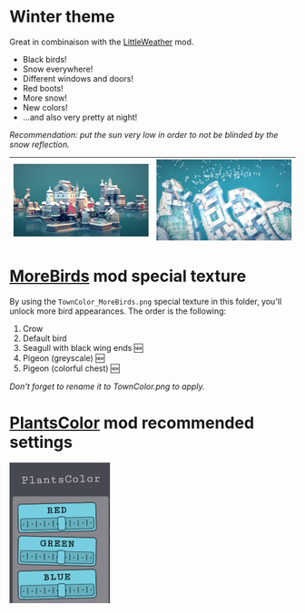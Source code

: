 # Winter theme

Great in combinaison with the [LittleWeather](https://github.com/DigitalzombieTLD/TownscaperLittleWeather) mod. 

* Black birds!
* Snow everywhere!
* Different windows and doors!
* Red boots!
* More snow! 
* New colors! 
* ...and also very pretty at night!


_Recommendation: put the sun very low in order to not be blinded by the snow reflection._


| ![Preview image](Preview_1.png) | ![Preview image 2](Preview_2.png) | 
|---|---|


# [MoreBirds](https://github.com/mokojm/Townscaper-CustomBirds) mod special texture
By using the `TownColor_MoreBirds.png` special texture in this folder, you'll unlock more bird appearances. The order is the following:
1. Crow
2. Default bird
3. Seagull with black wing ends 🆕
4. Pigeon (greyscale) 🆕
5. Pigeon (colorful chest) 🆕

_Don't forget to rename it to TownColor.png to apply._

# [PlantsColor](https://github.com/mokojm/Townscaper-PlantColor) mod recommended settings

![Recommended settings](RecSet_PlantsColor.png)
